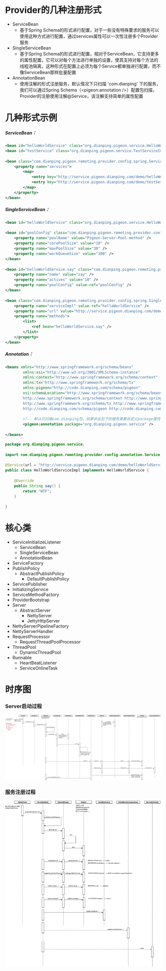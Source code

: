 # Provider的几种注册形式

* ServiceBean
  * 基于Spring Schema的形式进行配置，对于一些没有特殊要求的服务可以使用这种方式进行配置，通过services属性可以一次性注册多个Provider服务
* SingleServiceBean
  * 基于Spring Schema的形式进行配置，相对于ServiceBean，它支持更多的属性配置，它可以对每个方法进行单独的设置，使其支持对每个方法的线程池隔离，这种形式在配置上必须为每个Service都单独进行配置，而不像ServiceBean那样批量配置
* AnnotationBean
  * 使用注解的形式注册服务，默认情况下只扫描 'com.dianping' 下的服务，我们可以通过Spring Schema（&lt;pigeon:annotation /&gt;）配置包扫描，Provider的注册使用注解@Service，该注解支持简单的属性配置

# 几种形式示例

##### ServiceBean：

```xml
<bean id="helloWorldService" class="org.dianping.pigeon.service.HelloWorldServiceImpl" />
<bean id="testService" class="org.dianping.pigeon.service.TestServiceImpl" />

<bean class="com.dianping.pigeon.remoting.provider.config.spring.ServiceBean" init-method="init">
    <property name="services">
        <map>
            <entry key="http://service.pigeon.dianping.com/demo/helloWorldService_1.0.0" value-ref="helloWorldService" />
            <entry key="http://service.pigeon.dianping.com/demo/testService_1.0.0" value-ref="testService" />
        </map>
    </property>
</bean>
```

##### SingleServiceBean：

```xml
<bean id="helloWorldService" class="org.dianping.pigeon.service.HelloWorldServiceImpl" />

<bean id="poolConfig" class="com.dianping.pigeon.remoting.provider.config.PoolConfig">
    <property name="poolName" value="Pigeon-Server-Pool-method" />
    <property name="corePoolSize" value="10" />
    <property name="maxPoolSize" value="30" />
    <property name="workQueueSize" value="100" />
</bean>

<bean id="helloWorldService.say" class="com.dianping.pigeon.remoting.provider.config.ProviderMethodConfig">
    <property name="name" value="say" />
    <property name="actives" value="10" />
    <property name="poolConfig" value-ref="poolConfig" />
</bean>

<bean class="com.dianping.pigeon.remoting.provider.config.spring.SingleServiceBean" init-method="init">
    <property name="serviceImpl" value-ref="helloWorldService" />
    <property name="url" value="http://service.pigeon.dianping.com/demo/helloWorldService_1.0.0" />
    <property name="methods">
        <list>
            <ref bean="helloWorldService.say" />            
        </list>
    </property>
</bean>
```

##### Annotation：

```xml
<beans xmlns="http://www.springframework.org/schema/beans"
		xmlns:xsi="http://www.w3.org/2001/XMLSchema-instance" 
		xmlns:context="http://www.springframework.org/schema/context"
		xmlns:tx="http://www.springframework.org/schema/tx" 
		xmlns:pigeon="http://code.dianping.com/schema/pigeon"
		xsi:schemaLocation="http://www.springframework.org/schema/beans http://www.springframework.org/schema/beans/spring-beans-2.5.xsd 
		http://www.springframework.org/schema/context http://www.springframework.org/schema/context/spring-context-2.5.xsd 
		http://www.springframework.org/schema/tx http://www.springframework.org/schema/tx/spring-tx-2.5.xsd 
		http://code.dianping.com/schema/pigeon http://code.dianping.com/schema/pigeon/pigeon-service-2.0.xsd">
		
		<!-- 默认只扫描com.dianping包，如果非此包下的服务需要自定义package属性，多个package以逗号,分隔-->
        <pigeon:annotation package="org.dianping.pigeon.service" />
		
</beans>
```

```java
package org.dianping.pigeon.service;

import com.dianping.pigeon.remoting.provider.config.annotation.Service;

@Service(url = "http://service.pigeon.dianping.com/demo/helloWorldService_1.0.0")
public class HelloWorldServiceImpl implements HelloWorldService {

    @Override
    public String say() {
        return "WTF";
    }

}
```

# 核心类

* ServiceInitializeListener
  * ServiceBean
  * SingleServiceBean
  * AnnotationBean
* ServiceFactory
* PublishPolicy
  * AbstractPublishPolicy
    * DefaultPublishPolicy
* ServicePublisher
* InitializingService
* ServiceMethodFactory
* ProviderBootstrap
* Server
  * AbstractServer
    * NettyServer
    * JettyHttpServer
* NettyServerPipelineFactory
* NettyServerHandler
* RequestProcessor
  * RequestThreadPoolProcessor
* ThreadPool
  * DynamicThreadPool
* Runnable
  * HeartBeatListener
  * ServiceOnlineTask

# 时序图

### Server启动过程

![](/assets/服务端启动.png)

### 服务注册过程

![](/assets/服务注册%28发布%29.png)

